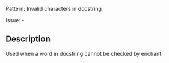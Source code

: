Pattern: Invalid characters in docstring

Issue: -

## Description

Used when a word in docstring cannot be checked by enchant.